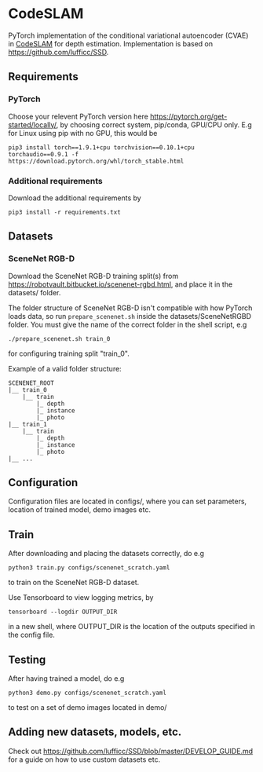 # CodeSLAM
PyTorch implementation of the conditional variational autoencoder (CVAE) in [CodeSLAM](https://arxiv.org/abs/1804.00874) for depth estimation. Implementation is based on https://github.com/lufficc/SSD.


## Requirements
### PyTorch
Choose your relevent PyTorch version here https://pytorch.org/get-started/locally/, by choosing correct system, pip/conda, GPU/CPU only. E.g for Linux using pip with no GPU, this would be

```
pip3 install torch==1.9.1+cpu torchvision==0.10.1+cpu torchaudio==0.9.1 -f https://download.pytorch.org/whl/torch_stable.html
```
### Additional requirements
Download the additional requirements by
```
pip3 install -r requirements.txt
```

## Datasets
### SceneNet RGB-D
Download the SceneNet RGB-D training split(s) from https://robotvault.bitbucket.io/scenenet-rgbd.html, and place it in the datasets/ folder.

The folder structure of SceneNet RGB-D isn't compatible with how PyTorch loads data, so run ```prepare_scenenet.sh``` inside the datasets/SceneNetRGBD folder. You must give the name of the correct folder in the shell script, e.g
```
./prepare_scenenet.sh train_0
```
for configuring training split "train_0".

Example of a valid folder structure:
```
SCENENET_ROOT
|__ train_0
    |__ train
        |_ depth
        |_ instance
        |_ photo
|__ train_1
    |__ train
        |_ depth
        |_ instance
        |_ photo
|__ ...
```

## Configuration
Configuration files are located in configs/, where you can set parameters, location of trained model, demo images etc.

## Train
After downloading and placing the datasets correctly, do e.g
```
python3 train.py configs/scenenet_scratch.yaml
```
to train on the SceneNet RGB-D dataset.

Use Tensorboard to view logging metrics, by
```
tensorboard --logdir OUTPUT_DIR
```
in a new shell, where OUTPUT_DIR is the location of the outputs specified in the config file.

## Testing
After having trained a model, do e.g
```
python3 demo.py configs/scenenet_scratch.yaml
```
to test on a set of demo images located in demo/

## Adding new datasets, models, etc.
Check out https://github.com/lufficc/SSD/blob/master/DEVELOP_GUIDE.md for a guide on how to use custom datasets etc.